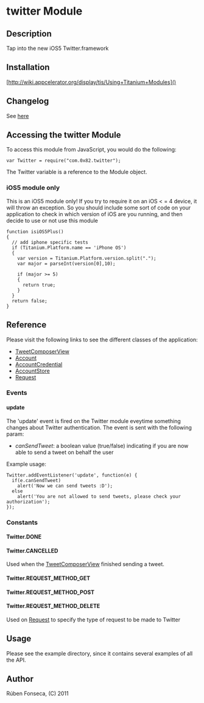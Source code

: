 # twitter Module

## Description

Tap into the new iOS5 Twitter.framework

## Installation

[http://wiki.appcelerator.org/display/tis/Using+Titanium+Modules]()

## Changelog

See [here](changelog.html)

## Accessing the twitter Module

To access this module from JavaScript, you would do the following:

	var Twitter = require("com.0x82.twitter");

The Twitter variable is a reference to the Module object.	

### iOS5 module only

This is an iOS5 module only! If you try to require it on an iOS < = 4 device,
it will throw an exception. So you should include some sort of code on
your application to check in which version of iOS are you running, and then
decide to use or not use this module

    function isiOS5Plus()
    {
      // add iphone specific tests
      if (Titanium.Platform.name == 'iPhone OS')
      {
        var version = Titanium.Platform.version.split(".");
        var major = parseInt(version[0],10);
    
        if (major >= 5)
        {
          return true;
        }
      }
      return false;
    }  

## Reference

Please visit the following links to see the different classes of the application:

- [TweetComposerView](tweet_composer_view.html)
- [Account](account.html)
- [AccountCredential](account_credential.html)
- [AccountStore](account_store.html)
- [Request](request.html)

### Events

#### update

The 'update' event is fired on the Twitter module eveytime something changes about Twitter
authentication. The event is sent with the following param:

- *canSendTweet*: a boolean value (true/false) indicating if you are now able to send a tweet
  on behalf the user

Example usage:

    Twitter.addEventListener('update', function(e) {
      if(e.canSendTweet)
        alert('Now we can send tweets :D');
      else
        alert('You are not allowed to send tweets, please check your authorization');
    });

### Constants

#### Twitter.DONE

#### Twitter.CANCELLED

Used when the [TweetComposerView](tweet_composer_view.html) finished sending a tweet.

#### Twitter.REQUEST_METHOD_GET

#### Twitter.REQUEST_METHOD_POST

#### Twitter.REQUEST_METHOD_DELETE

Used on [Request](request.html) to specify the type of request to be made to Twitter

## Usage

Please see the example directory, since it contains several examples of all the API.

## Author

Rúben Fonseca, (C) 2011
